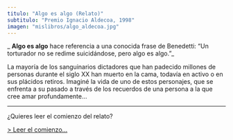 ```yaml
---
titulo: "Algo es algo (Relato)"
subtitulo: "Premio Ignacio Aldecoa, 1998"
imagen: "mislibros/algo_aldecoa.jpg"
---
```

_ **Algo es algo** hace referencia a una conocida frase de Benedetti: “Un
torturador no se redime suicidándose, pero algo es algo.”_

La mayoría de los sanguinarios dictadores que han padecido millones de
personas durante el siglo XX han muerto en la cama, todavía en activo o en
sus plácidos retiros. Imaginé la vida de uno de estos personajes, que se
enfrenta a su pasado a través de los recuerdos de una persona a la que cree
amar profundamente…

* * *

¿Quieres leer el comienzo del relato?

[> Leer el comienzo…](/ver/paraleer/algo-relato-fragmento)

